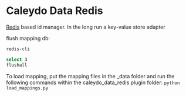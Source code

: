 Caleydo Data Redis
==================

[Redis](http://redislabs.com/) based id manager. In the long run a key-value store adapter

flush mapping db:
```bash
redis-cli

select 3
flushall
```

To load mapping, put the mapping files in the _data folder and run the following commands within the caleydo_data_redis plugin folder:
```python load_mappings.py```
